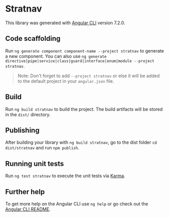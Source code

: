 # Stratnav

This library was generated with [Angular CLI](https://github.com/angular/angular-cli) version 7.2.0.

## Code scaffolding

Run `ng generate component component-name --project stratnav` to generate a new component. You can also use `ng generate directive|pipe|service|class|guard|interface|enum|module --project stratnav`.
> Note: Don't forget to add `--project stratnav` or else it will be added to the default project in your `angular.json` file. 

## Build

Run `ng build stratnav` to build the project. The build artifacts will be stored in the `dist/` directory.

## Publishing

After building your library with `ng build stratnav`, go to the dist folder `cd dist/stratnav` and run `npm publish`.

## Running unit tests

Run `ng test stratnav` to execute the unit tests via [Karma](https://karma-runner.github.io).

## Further help

To get more help on the Angular CLI use `ng help` or go check out the [Angular CLI README](https://github.com/angular/angular-cli/blob/master/README.md).
